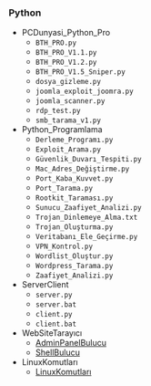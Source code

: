 ### Python
 - PCDunyasi_Python_Pro
	 - `BTH_PRO.py`
	 - `BTH_PRO_V1.1.py`
	 - `BTH_PRO_V1.2.py`
	 - `BTH_PRO_V1.5_Sniper.py`
	 - `dosya_gizleme.py`
	 - `joomla_exploit_joomra.py`
	 - `joomla_scanner.py`
	 - `rdp_test.py`
	 - `smb_tarama_v1.py`
 - Python_Programlama
	 - `Derleme_Programı.py`
	 - `Exploit_Arama.py`
	 - `Güvenlik_Duvarı_Tespiti.py`
	 - `Mac_Adres_Değiştirme.py`
	 - `Port_Kaba_Kuvvet.py`
	 - `Port_Tarama.py`
	 - `Rootkit_Taraması.py`
	 - `Sunucu_Zaafiyet_Analizi.py`
	 - `Trojan_Dinlemeye_Alma.txt`
	 - `Trojan_Oluşturma.py`
	 - `Veritabanı_Ele_Geçirme.py`
	 - `VPN_Kontrol.py`
	 - `Wordlist_Oluştur.py`
	 - `Wordpress_Tarama.py`
	 - `Zaafiyet_Analizi.py`
 - ServerClient
	 - `server.py`
	 - `server.bat`
	 - `client.py`
	 - `client.bat`
 - WebSiteTarayıcı
	 - [AdminPanelBulucu](https://github.com/Rhi7/The-Edge "The-Edge")
	 - [ShellBulucu](https://github.com/Rhi7/shell-scan "shell-scan")
 - LinuxKomutları
	 - [LinuxKomutları](https://github.com/GhstRt/lincom "Lincom")